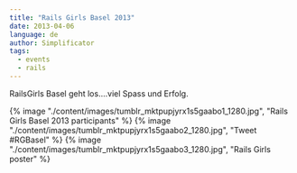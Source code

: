 ```yaml
---
title: "Rails Girls Basel 2013"
date: 2013-04-06
language: de
author: Simplificator
tags:
  - events
  - rails
---
```


RailsGirls Basel geht los….viel Spass und Erfolg.

{% image "./content/images/tumblr_mktpupjyrx1s5gaabo1_1280.jpg", "Rails Girls Basel 2013 participants" %}
{% image "./content/images/tumblr_mktpupjyrx1s5gaabo2_1280.jpg", "Tweet #RGBasel" %}
{% image "./content/images/tumblr_mktpupjyrx1s5gaabo3_1280.jpg", "Rails Girls poster" %}
